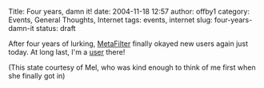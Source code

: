 Title: Four years, damn it!
date: 2004-11-18 12:57
author: offby1
category: Events, General Thoughts, Internet
tags: events, internet
slug: four-years-damn-it
status: draft

After four years of lurking, [MetaFilter](http://www.metafilter.com) finally okayed new users again just today. At long last, I'm a [user](http://www.metafilter.com/user/18075) there!

(This state courtesy of Mel, who was kind enough to think of me first when she finally got in)
